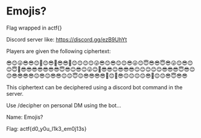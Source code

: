 # Emojis?

Flag wrapped in actf{}

Discord server like: https://discord.gg/ezB9UhYt

Players are given the following ciphertext:

😎😊😜😎😎😊🥳😊😎🥳😎😎🥳😊😊😊😊😜😎😊😎😊😊😎😜😊😇😎😎😇😎😜😊😎😊😊😇🥳😎😎😎😎😎😎😎😇😎😊😎😊😜😊🥳😎😎😊😎😎😎😊😊😊😊😊😎😎😎😇😎😊😊😎😎😎😎😊😎😊😎😎😊😊😇😊😎😎😎😎🥳😊🥳😎😊😊😊😊😎🥳😊😊😎😇😎😎

This ciphertext can be deciphered using a discord bot command in the server.

Use /decipher on personal DM using the bot…

Name: Emojis?

Flag: actf{d0_y0u_l1k3_em0j13s}